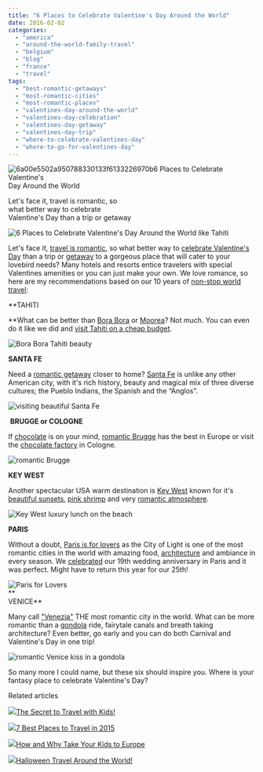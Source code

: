 ```yaml
---
title: "6 Places to Celebrate Valentine's Day Around the World"
date: 2016-02-02
categories: 
  - "america"
  - "around-the-world-family-travel"
  - "belgium"
  - "blog"
  - "france"
  - "travel"
tags: 
  - "best-romantic-getaways"
  - "most-romantic-cities"
  - "most-romantic-places"
  - "valentines-day-around-the-world"
  - "valentines-day-celebration"
  - "valentines-day-getaway"
  - "valentines-day-trip"
  - "where-to-celebrate-valentines-day"
  - "where-to-go-for-valentines-day"
---
```


![6a00e5502a950788330133f6133226970b](https://pub-ac94b3f306b24c0dba4238943c97f2e1.r2.dev/6a00e5502a9507883301b8d1991027970c.jpg)6 Places to Celebrate Valentine's  
Day Around the World

Let's face it, travel is romantic, so  
what better way to celebrate  
Valentine's Day than a trip or getaway

<!--more-->

![6 Places to Celebrate Valentine's Day Around the World like Tahiti ](https://pub-ac94b3f306b24c0dba4238943c97f2e1.r2.dev/6a00e5502a9507883301bb08b4708f970d.png)

Let's face it, [travel is romantic](http://soultravelers3new.local/2013/02/top-10-most-romantic-cities-.html "travel is romantic"), so what better way to [celebrate Valentine's Day](http://soultravelers3new.local/2011/02/happy-valentines-day-omg-its-illegal-in-malaysia.html "celebrate Valentine's Day") than a trip or [getaway](http://soultravelers3new.local/2012/01/florida-sun-winter-getaway.html "getaway") to a gorgeous place that will cater to your lovebird needs? Many hotels and resorts entice travelers with special Valentines amenities or you can just make your own. We love romance, so here are my recommendations based on our 10 years of [non-stop world travel](http://soultravelers3new.local/2013/07/retire-and-travel-the-world.html "non-stop world travel"):  
  
  
**TAHITI  
  
**What can be better than [Bora Bora](http://soultravelers3new.local/2010/11/bora-bora-on-a-cheap-budget-travel-tahiti-moorea-and-french-polynesia.html "bora bora on cheap budget") or [Moorea](http://soultravelers3new.local/2011/09/moorea-cheap-and-amazing.html "Moorea cheap")? Not much. You can even do it like we did and [visit Tahiti on a cheap budget](http://soultravelers3new.local/2012/09/the-ultimate-tahiti-vacation-on-a-backpacker-low-budget.html "Tahiti on cheap budget").   
  
![Bora Bora Tahiti beauty](https://pub-ac94b3f306b24c0dba4238943c97f2e1.r2.dev/6a00e5502a9507883301bb08b46f27970d.png)  
  
  
**SANTA FE**  
  
Need a [romantic getaway](http://soultravelers3new.local/2014/02/romantic-winter-getaway-santa-fe.html "romantic getaway santa fe") closer to home? [Santa Fe](http://soultravelers3new.local/2014/07/four-seasons-resort-rancho-encantado-exquisite-vacation.html "santa fe romantic four seasons resort") is unlike any other American city, with it's rich history, beauty and magical mix of three diverse cultures; the Pueblo Indians, the Spanish and the “Anglos”.  
  
![visiting beautiful Santa Fe](https://pub-ac94b3f306b24c0dba4238943c97f2e1.r2.dev/6a00e5502a9507883301b8d199d419970c.png)  
  
 **BRUGGE or COLOGNE**  
  
If [chocolate](http://soultravelers3new.local/2014/08/best-chocolate-in-the-world-.html "best chocolate in the world") is on your mind, [romantic Brugge](http://soultravelers3new.local/2006/09/brugge-a-living.html "visiting Brugge") has the best in Europe or visit the [chocolate factory](http://soultravelers3new.local/2009/02/our-chocolate-valentine-in-kohn.html "best chocolate factory") in Cologne.  
  
  
![romantic Brugge](https://pub-ac94b3f306b24c0dba4238943c97f2e1.r2.dev/6a00e5502a9507883301b8d199d429970c.png)  
  
**KEY WEST**  
  
Another spectacular USA warm destination is [Key West](http://soultravelers3new.local/2012/02/key-west-vacation.html "key west vacation tips") known for it's [beautiful sunsets](http://soultravelers3new.local/2012/09/world-famous-key-west-sunset.html "beautiful sunsets"), [pink shrimp](http://soultravelers3new.local/2012/08/famous-key-west-pink-shrimp.html "pink shrimp key west") and very [romantic atmosphere](http://soultravelers3new.local/2012/07/-beach-bliss-romantic-dining-fantasy-in-key-west.html "key west ").   
  
![Key West luxury lunch on the beach](https://pub-ac94b3f306b24c0dba4238943c97f2e1.r2.dev/6a00e5502a9507883301b7c80fb26c970b.png)  
  
  
**PARIS**  
  
Without a doubt, [Paris is for lovers](http://soultravelers3new.local/2012/09/is-paris-for-lovers-.html "Paris is or lovers") as the City of Light is one of the most romantic cities in the world with amazing food, [architecture](http://soultravelers3new.local/2013/03/la-samaritaine-paris-architecture.html "Paris architecture") and ambiance in every season. We [celebrated](http://soultravelers3new.local/2010/10/celebrating-in-paris-eiffel-tower-family-travel-adventures-abroad-birthdays-weddings-and-anniversari.html "celebrating in Paris") our 19th wedding anniversary in Paris and it was perfect. Might have to return this year for our 25th!   
  
![Paris for Lovers](https://pub-ac94b3f306b24c0dba4238943c97f2e1.r2.dev/6a00e5502a9507883301bb08b470d1970d.png)  
**  
VENICE**  
  
Many call ["Venezia"](http://soultravelers3new.local/2007/05/venezia.html "Venice travel tips") THE most romantic city in the world. What can be more romantic than a [gondola](http://soultravelers3new.local/2007/05/gotta-do-gondol.html "beautiful gondola photos in Venice") ride, fairytale canals and breath taking architecture? Even better, go early and you can do both Carnival and Valentine's Day in one trip!   
  
![romantic Venice kiss in a gondola](https://pub-ac94b3f306b24c0dba4238943c97f2e1.r2.dev/6a00e5502a9507883301b7c80fb284970b.png)  
  
  
So many more I could name, but these six should inspire you. Where is your fantasy place to celebrate Valentine's Day? 

Related articles

[![](http://i.zemanta.com/324827302_80_80.jpg)](http://soultravelers3new.local/2015/01/the-secret-to-travel-with-kids.html)[The Secret to Travel with Kids!](http://soultravelers3new.local/2015/01/the-secret-to-travel-with-kids.html)

[![](http://i.zemanta.com/320223768_80_80.jpg)](http://soultravelers3new.local/2015/01/7-best-places-to-travel-in-2015.html)[7 Best Places to Travel in 2015](http://soultravelers3new.local/2015/01/7-best-places-to-travel-in-2015.html)

[![](http://i.zemanta.com/273206581_80_80.jpg)](http://soultravelers3new.local/2014/05/how-and-why-take-your-kids-to-europe.html)[How and Why Take Your Kids to Europe](http://soultravelers3new.local/2014/05/how-and-why-take-your-kids-to-europe.html)

[![](http://i.zemanta.com/306649652_80_80.jpg)](http://soultravelers3new.local/2014/10/halloween-travel-around-the-world.html)[Halloween Travel Around the World!](http://soultravelers3new.local/2014/10/halloween-travel-around-the-world.html)
